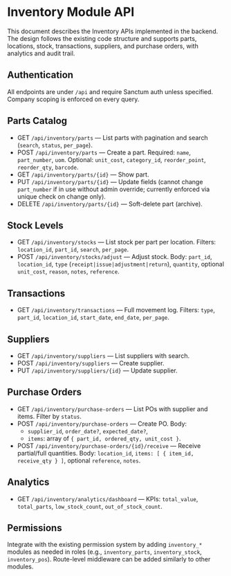# Inventory Module API

This document describes the Inventory APIs implemented in the backend. The design follows the existing code structure and supports parts, locations, stock, transactions, suppliers, and purchase orders, with analytics and audit trail.

## Authentication

All endpoints are under `/api` and require Sanctum auth unless specified. Company scoping is enforced on every query.

## Parts Catalog

- GET `/api/inventory/parts` — List parts with pagination and search (`search`, `status`, `per_page`).
- POST `/api/inventory/parts` — Create a part. Required: `name`, `part_number`, `uom`. Optional: `unit_cost`, `category_id`, `reorder_point`, `reorder_qty`, `barcode`.
- GET `/api/inventory/parts/{id}` — Show part.
- PUT `/api/inventory/parts/{id}` — Update fields (cannot change `part_number` if in use without admin override; currently enforced via unique check on change only).
- DELETE `/api/inventory/parts/{id}` — Soft-delete part (archive).

## Stock Levels

- GET `/api/inventory/stocks` — List stock per part per location. Filters: `location_id`, `part_id`, `search`, `per_page`.
- POST `/api/inventory/stocks/adjust` — Adjust stock. Body: `part_id`, `location_id`, `type` (`receipt|issue|adjustment|return`), `quantity`, optional `unit_cost`, `reason`, `notes`, `reference`.

## Transactions

- GET `/api/inventory/transactions` — Full movement log. Filters: `type`, `part_id`, `location_id`, `start_date`, `end_date`, `per_page`.

## Suppliers

- GET `/api/inventory/suppliers` — List suppliers with search.
- POST `/api/inventory/suppliers` — Create supplier.
- PUT `/api/inventory/suppliers/{id}` — Update supplier.

## Purchase Orders

- GET `/api/inventory/purchase-orders` — List POs with supplier and items. Filter by `status`.
- POST `/api/inventory/purchase-orders` — Create PO. Body:
  - `supplier_id`, `order_date?`, `expected_date?`,
  - `items`: array of `{ part_id, ordered_qty, unit_cost }`.
- POST `/api/inventory/purchase-orders/{id}/receive` — Receive partial/full quantities. Body: `location_id`, `items: [ { item_id, receive_qty } ]`, optional `reference`, `notes`.

## Analytics

- GET `/api/inventory/analytics/dashboard` — KPIs: `total_value`, `total_parts`, `low_stock_count`, `out_of_stock_count`.

## Permissions

Integrate with the existing permission system by adding `inventory_*` modules as needed in roles (e.g., `inventory_parts`, `inventory_stock`, `inventory_pos`). Route-level middleware can be added similarly to other modules.


